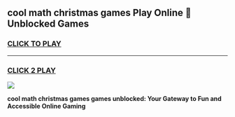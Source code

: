 
## cool math christmas games Play Online 👋 Unblocked Games
<h3>
<a href="https://news.freeplayer.one?title=cool_math_christmas_games&ref=17CMG">CLICK TO PLAY</a></h3>
<hr>

<h3>
<a href="https://news.freeplayer.one?title=cool_math_christmas_games&ref=17CMG">CLICK 2 PLAY</a>
  
</h3>

<a href="https://news.freeplayer.one?title=cool_math_christmas_games&ref=17CMG/"><img src="https://clearcache.store/games.png"></a>


**cool math christmas games games unblocked: Your Gateway to Fun and Accessible Online Gaming**
